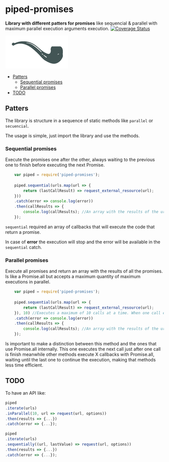 # piped-promises

**Library with different patters for promises** like sequencial & parallel with maximum parallel execution arguments execution.
[![Coverage Status](https://coveralls.io/repos/DavidBM/piped-promises/badge.svg?branch=master)](https://coveralls.io/r/DavidBM/piped-promises?branch=master)

<img src="resources/pipe.png">

<!-- MarkdownTOC autolink=true autoanchor=true bracket=round depth=0 -->

- [Patters](#patters)
	- [Sequential promises](#sequential-promises)
	- [Parallel promises](#parallel-promises)
- [TODO](#todo)

<!-- /MarkdownTOC -->

<a name="patters"></a>
## Patters

The library is structure in a sequence of static methods like `parallel` or `secuencial`.

The usage is simple, just import the library and use the methods. 

<a name="sequential-promises"></a>
### Sequential promises

Execute the promises one after the other, always waiting to the previous one to finish before executing the next Promise.

```javascript
	var piped = require('piped-promises');

	piped.sequential(urls.map(url => {
		return (lastCallResult) => request_external_resource(url);
	}))
	.catch(error => console.log(error))
	.then(callResults => {
		console.log(callResults); //An array with the results of the urls in the same order
	});
```

`sequential` required an array of callbacks that will execute the code that return a promise.

In case of **error** the execution will stop and the error will be available in the `sequential` catch.

<a name="parallel-promises"></a>
### Parallel promises

Execute all promises and return an array with the results of all the promises. Is like a Promise.all but accepts a maximum quantity of maximum executions in parallel.

```javascript
	var piped = require('piped-promises');

	piped.sequential(urls.map(url => {
		return (lastCallResult) => request_external_resource(url);
	}), 10) //Executes a maximum of 10 calls at a time. When one call ends, call the next one
	.catch(error => console.log(error))
	.then(callResults => {
		console.log(callResults); //An array with the results of the urls in the same order
	});
```

Is important to make a distinction between this method and the ones that use Promise.all internally. This one executes the next call just after one call is finish meanwhile other methods execute X callbacks with Promise.all, waiting until the last one to continue the execution, making that methods less time efficient.

<a name="todo"></a>
## TODO

To have an API like:

```javascript
piped
.iterate(urls)
.inParallel(10, url => request(url, options))
.then(results => {...})
.catch(error => {...});
``` 

```javascript
piped
.iterate(urls)
.sequentially((url, lastValue) => request(url, options))
.then(results => {...})
.catch(error => {...});
``` 